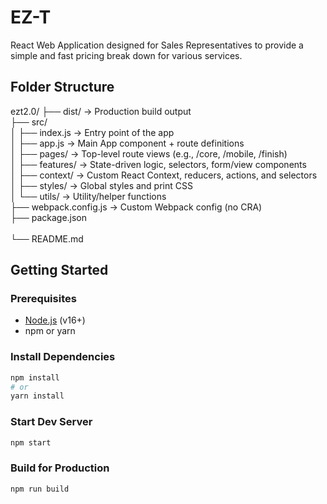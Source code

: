 # EZ-T

React Web Application designed for Sales Representatives to provide a simple and fast pricing break down for various services.

## Folder Structure

ezt2.0/
├── dist/               → Production build output  <br>
├── src/                 <br>
│   ├── index.js        → Entry point of the app  <br>
│   ├── app.js          → Main App component + route definitions  <br>
│   ├── pages/          → Top-level route views (e.g., /core, /mobile, /finish)  <br>
│   ├── features/       → State-driven logic, selectors, form/view components  <br>
│   ├── context/        → Custom React Context, reducers, actions, and selectors  <br>
│   ├── styles/         → Global styles and print CSS  <br>
│   └── utils/          → Utility/helper functions  <br>
├── webpack.config.js   → Custom Webpack config (no CRA)  <br>
├── package.json    <br>      
└── README.md  <br>

## Getting Started

### Prerequisites

- [Node.js](https://nodejs.org/) (v16+)
- npm or yarn

### Install Dependencies

```bash
npm install
# or
yarn install
```
### Start Dev Server

```bash
npm start
```

### Build for Production

```bash
npm run build
```
